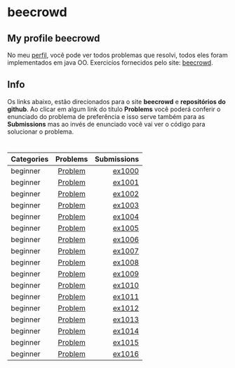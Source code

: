 # beecrowd

## My profile beecrowd

No meu [perfil](https://www.beecrowd.com.br/judge/pt/profile/523322), você pode ver todos problemas que resolvi, todos eles foram implementados em java OO. Exercicíos fornecidos pelo site: [beecrowd](https://www.beecrowd.com.br).

## Info

Os links abaixo, estão direcionados para o site **beecrowd** e **repositórios do github**. Ao clicar em algum link do título **Problems** você poderá conferir o enunciado do problema de preferência e isso serve também para as **Submissions** mas ao invés de enunciado você vai ver o código para solucionar o problema.

#

<div align=center>

 Categories | Problems | Submissions
:---------- |:--------:| -----------:
beginner | [Problem](https://www.beecrowd.com.br/judge/pt/problems/view/1000) | [ex1000](https://github.com/MoisesTeixeira/beecrowd/blob/main/src/beginner/ex1000/Main.java)
beginner | [Problem](https://www.beecrowd.com.br/judge/pt/problems/view/1001) | [ex1001](https://github.com/MoisesTeixeira/beecrowd/blob/main/src/beginner/ex1001/Main.java)
beginner | [Problem](https://www.beecrowd.com.br/judge/pt/problems/view/1002) | [ex1002](https://github.com/MoisesTeixeira/beecrowd/blob/main/src/beginner/ex1002/Main.java)
beginner | [Problem](https://www.beecrowd.com.br/judge/pt/problems/view/1003) | [ex1003](https://github.com/MoisesTeixeira/beecrowd/blob/main/src/beginner/ex1003/Main.java)
beginner | [Problem](https://www.beecrowd.com.br/judge/pt/problems/view/1004) | [ex1004](https://github.com/MoisesTeixeira/beecrowd/blob/main/src/beginner/ex1004/Main.java)
beginner | [Problem](https://www.beecrowd.com.br/judge/pt/problems/view/1005) | [ex1005](https://github.com/MoisesTeixeira/beecrowd/blob/main/src/beginner/ex1005/Main.java)
beginner | [Problem](https://www.beecrowd.com.br/judge/pt/problems/view/1006) | [ex1006](https://github.com/MoisesTeixeira/beecrowd/blob/main/src/beginner/ex1006/Main.java)
beginner | [Problem](https://www.beecrowd.com.br/judge/pt/problems/view/1007) | [ex1007](https://github.com/MoisesTeixeira/beecrowd/blob/main/src/beginner/ex1007/Main.java)
beginner | [Problem](https://www.beecrowd.com.br/judge/pt/problems/view/1008) | [ex1008](https://github.com/MoisesTeixeira/beecrowd/blob/main/src/beginner/ex1008/Main.java)
beginner | [Problem](https://www.beecrowd.com.br/judge/pt/problems/view/1009) | [ex1009](https://github.com/MoisesTeixeira/beecrowd/blob/main/src/beginner/ex1009/Main.java)
beginner | [Problem](https://www.beecrowd.com.br/judge/pt/problems/view/1010) | [ex1010](https://github.com/MoisesTeixeira/beecrowd/blob/main/src/beginner/ex1010/Main.java)
beginner | [Problem](https://www.beecrowd.com.br/judge/pt/problems/view/1011) | [ex1011](https://github.com/MoisesTeixeira/beecrowd/blob/main/src/beginner/ex1011/Main.java)
beginner | [Problem](https://www.beecrowd.com.br/judge/pt/problems/view/1012) | [ex1012](https://github.com/MoisesTeixeira/beecrowd/blob/main/src/beginner/ex1012/Main.java)
beginner | [Problem](https://www.beecrowd.com.br/judge/pt/problems/view/1013) | [ex1013](https://github.com/MoisesTeixeira/beecrowd/blob/main/src/beginner/ex1013/Main.java)
beginner | [Problem](https://www.beecrowd.com.br/judge/pt/problems/view/1014) | [ex1014](https://github.com/MoisesTeixeira/beecrowd/blob/main/src/beginner/ex1014/Main.java)
beginner | [Problem](https://www.beecrowd.com.br/judge/pt/problems/view/1015) | [ex1015](https://github.com/MoisesTeixeira/beecrowd/blob/main/src/beginner/ex1015/Main.java)
beginner | [Problem](https://www.beecrowd.com.br/judge/pt/problems/view/1016) | [ex1016](https://github.com/MoisesTeixeira/beecrowd/blob/main/src/beginner/ex1016/Main.java)

</div>

<!-- beginner | [Problem]() | [ex0000]()
beginner | [Problem]() | [ex1017]()
beginner | [Problem]() | [ex1018]()
beginner | [Problem]() | [ex1019]()
beginner | [Problem]() | [ex1020]()
beginner | [Problem]() | [ex1021]()
beginner | [Problem]() | [ex1022]()
beginner | [Problem]() | [ex1023]()
beginner | [Problem]() | [ex1024]()
beginner | [Problem]() | [ex1025]()
beginner | [Problem]() | [ex1026]() -->